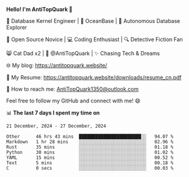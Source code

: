 
**Hello! I'm AntiTopQuark 👋**

🔧 Database Kernel Engineer | 🌊 OceanBase | 🤖 Autonomous Database Explorer

🌱 Open Source Novice | 💻 Coding Enthusiast | 🔍 Detective Fiction Fan

😸 Cat Dad x2 | 🎉 @AntiTopQuark | ✨ Chasing Tech & Dreams

🌐 My blog: https://antitopquark.website/

📄 My Resume: https://antitopquark.website/downloads/resume_cn.pdf

📧 How to reach me: AntiTopQuark1350@outlook.com

Feel free to follow my GitHub and connect with me! 😄

📊 **The last 7 days I spent my time on** 

<!--START_SECTION:waka-->
```text
21 December, 2024 - 27 December, 2024

Other      46 hrs 43 mins  ███████████████████████░░   94.07 % 
Markdown   1 hr 28 mins    ░░░░░░░░░░░░░░░░░░░░░░░░░   02.96 % 
Rust       35 mins         ░░░░░░░░░░░░░░░░░░░░░░░░░   01.18 % 
Python     30 mins         ░░░░░░░░░░░░░░░░░░░░░░░░░   01.02 % 
YAML       15 mins         ░░░░░░░░░░░░░░░░░░░░░░░░░   00.52 % 
Text       5 mins          ░░░░░░░░░░░░░░░░░░░░░░░░░   00.18 % 
C          0 secs          ░░░░░░░░░░░░░░░░░░░░░░░░░   00.03 %
```
<!--END_SECTION:waka-->


